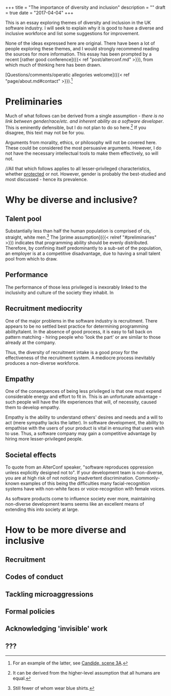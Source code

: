 +++
title = "The importance of diversity and inclusion"
description = ""
draft = true
date = "2017-04-04"
+++

This is an essay exploring themes of diversity and inclusion in the UK software industry. I will seek to explain why it is good to have a diverse and inclusive workforce and list some suggestions for improvement.

None of the ideas expressed here are original. There have been a lot of people exploring these themes, and I would strongly recommend reading the sources for more information. This essay has been prompted by a recent [rather good conference]({{< ref "post/alterconf.md" >}}), from which much of thinking here has been drawn.

[Questions/comments/operatic allegories welcome]({{< ref "page/about.md#contact" >}}).[^1]

[^1]: For an example of the latter, see [Candide, scene 3A](https://youtu.be/cMIzHnyuiNY?t=4158).

# Preliminaries

Much of what follows can be derived from a single assumption - _there is no link between gender/race/etc. and inherent ability as a software developer_. This is eminently defensible, but I do not plan to do so here.[^2] If you disagree, this text may not be for you.

[^2]: It can be derived from the higher-level assumption that all humans are equal.

Arguments from morality, ethics, or philosophy will not be covered here. These could be considered the most persuasive arguments. However, I do not have the necessary intellectual tools to make them effectively, so will not.

//All that which follows applies to all lesser-privileged characteristics, whether [protected](http://www.legislation.gov.uk/ukpga/2010/15/section/4) or not. However, gender is probably the best-studied and most discussed - hence its prevalence.

# Why be diverse and inclusive?

## Talent pool

Substantially less than half the human population is comprised of cis, straight, white men.[^3] The [prime assumption]({{< relref "#preliminaries" >}}) indicates that programming ability should be evenly distributed. Therefore, by confining itself predominantly to a sub-set of the population, an employer is at a competitive disadvantage, due to having a small talent pool from which to draw.

[^3]: Still fewer of whom wear blue shirts.

## Performance



The performance of those less privileged is inexorably linked to the inclusivity and culture of the society they inhabit. In 

## Recruitment mediocrity

One of the major problems in the software industry is recruitment. There appears to be no settled best practice for determining programming ability/talent. In the absence of good process, it is easy to fall back on pattern matching - hiring people who 'look the part' or are similar to those already at the company.

Thus, the diversity of recruitment intake is a good proxy for the effectiveness of the recruitment system. A mediocre process inevitably produces a non-diverse workforce. 

## Empathy

One of the consequences of being less privileged is that one must expend considerable energy and effort to fit in. This is an unfortunate advantage - such people will have the life experiences that will, of necessity, caused them to develop empathy.

Empathy is the ability to understand others' desires and needs and a will to act (mere sympathy lacks the latter). In software development, the ability to empathise with the users of your product is vital in ensuring that users wish to use. Thus, a software company may gain a competitive advantage by hiring more lesser-privileged people.

## Societal effects

To quote from an AlterConf speaker, "software reproduces oppression unless explicitly designed not to". If your development team is non-diverse, you are at high risk of not noticing inadvertent discrimination. Commonly-known examples of this being the difficulties many facial-recognition systems have with non-white faces or voice-recognition with female voices.

As software products come to influence society ever more, maintaining non-diverse development teams seems like an excellent means of extending this into society at large.

# How to be more diverse and inclusive

## Recruitment

## Codes of conduct

## Tackling microaggressions

## Formal policies

## Acknowledging 'invisible' work

## ???
